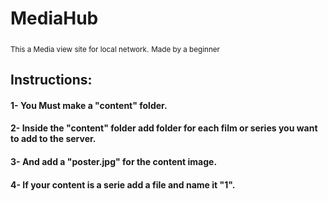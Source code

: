 # **MediaHub**
<sub>This a Media view site for local network.</sub>
<sub>Made by a beginner</sub>

## **Instructions:**
#### 1- You Must make a "content" folder.
#### 2- Inside the "content" folder add folder for each film or series you want to add to the server.
#### 3- And add a "poster.jpg" for the content image.
#### 4- If your content is a serie add a file and name it "1".
